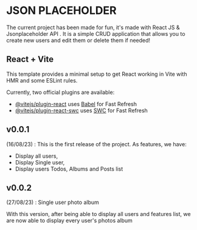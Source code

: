 # JSON PLACEHOLDER
The current project has been made for fun, it's made with React JS & Jsonplaceholder API
. It is a simple CRUD application that allows you to create new users and edit them or delete them if needed!
## React + Vite
This template provides a minimal setup to get React working in Vite with HMR and some ESLint rules.

Currently, two official plugins are available:

- [@vitejs/plugin-react](https://github.com/vitejs/vite-plugin-react/blob/main/packages/plugin-react/README.md) uses [Babel](https://babeljs.io/) for Fast Refresh
- [@vitejs/plugin-react-swc](https://github.com/vitejs/vite-plugin-react-swc) uses [SWC](https://swc.rs/) for Fast Refresh

## v0.0.1
(16/08/23) : This is the first release of the project. As features, we have:

- Display all users,
- Display Single user,
- Display users Todos, Albums and Posts list

## v0.0.2
(27/08/23) : Single user photo album

With this version, after being able to display all users and features list, we are now able to display every user's photos album
